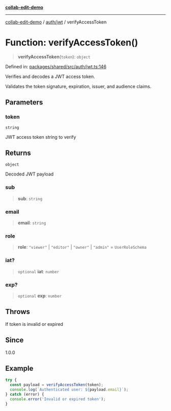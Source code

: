 [**collab-edit-demo**](../../../README.md)

***

[collab-edit-demo](../../../README.md) / [auth/jwt](../README.md) / verifyAccessToken

# Function: verifyAccessToken()

> **verifyAccessToken**(`token`): `object`

Defined in: [packages/shared/src/auth/jwt.ts:146](https://github.com/austyle-io/pub-sub-demo/blob/00b2f1e9b947d5e964db5c3be9502513c4374263/packages/shared/src/auth/jwt.ts#L146)

Verifies and decodes a JWT access token.

Validates the token signature, expiration, issuer, and audience claims.

## Parameters

### token

`string`

JWT access token string to verify

## Returns

`object`

Decoded JWT payload

### sub

> **sub**: `string`

### email

> **email**: `string`

### role

> **role**: `"viewer"` \| `"editor"` \| `"owner"` \| `"admin"` = `UserRoleSchema`

### iat?

> `optional` **iat**: `number`

### exp?

> `optional` **exp**: `number`

## Throws

If token is invalid or expired

## Since

1.0.0

## Example

```typescript
try {
  const payload = verifyAccessToken(token);
  console.log(`Authenticated user: ${payload.email}`);
} catch (error) {
  console.error('Invalid or expired token');
}
```
